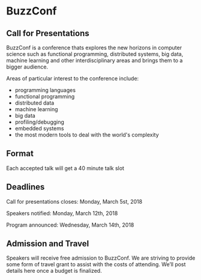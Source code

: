 # BuzzConf

## Call for Presentations

BuzzConf is a conference thats explores the new horizons in computer science such as functional programming, distributed systems, big data, machine learning and other interdisciplinary areas and brings them to a bigger audience.

Areas of particular interest to the conference include:
- programming languages
- functional programming
- distributed data
- machine learning
- big data
- profiling/debugging
- embedded systems
- the most modern tools to deal with the world's complexity

## Format

Each accepted talk will get a 40 minute talk slot

## Deadlines

Call for presentations closes: Monday, March 5st, 2018

Speakers notified: Monday, March 12th, 2018

Program announced: Wednesday, March 14th, 2018

## Admission and Travel

Speakers will receive free admission to BuzzConf.
We are striving to provide some form of travel grant to assist with the costs of attending. We’ll post details here once a budget is finalized.
